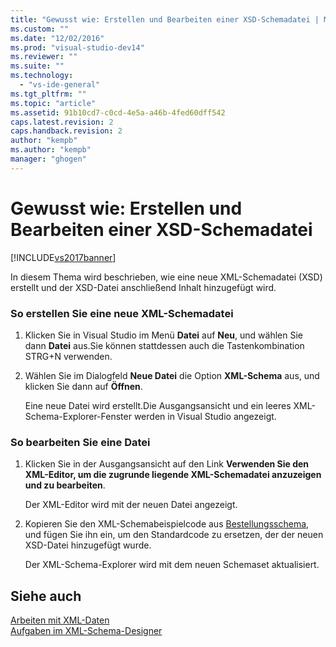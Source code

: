 ```yaml
---
title: "Gewusst wie: Erstellen und Bearbeiten einer XSD-Schemadatei | Microsoft Docs"
ms.custom: ""
ms.date: "12/02/2016"
ms.prod: "visual-studio-dev14"
ms.reviewer: ""
ms.suite: ""
ms.technology: 
  - "vs-ide-general"
ms.tgt_pltfrm: ""
ms.topic: "article"
ms.assetid: 91b10cd7-c0cd-4e5a-a46b-4fed60dff542
caps.latest.revision: 2
caps.handback.revision: 2
author: "kempb"
ms.author: "kempb"
manager: "ghogen"
---
```

# Gewusst wie: Erstellen und Bearbeiten einer XSD-Schemadatei
[!INCLUDE[vs2017banner](../code-quality/includes/vs2017banner.md)]

In diesem Thema wird beschrieben, wie eine neue XML\-Schemadatei \(XSD\) erstellt und der XSD\-Datei anschließend Inhalt hinzugefügt wird.  
  
### So erstellen Sie eine neue XML\-Schemadatei  
  
1.  Klicken Sie in Visual Studio im Menü **Datei** auf **Neu**, und wählen Sie dann **Datei** aus.Sie können stattdessen auch die Tastenkombination STRG\+N verwenden.  
  
2.  Wählen Sie im Dialogfeld **Neue Datei** die Option **XML\-Schema** aus, und klicken Sie dann auf **Öffnen**.  
  
     Eine neue Datei wird erstellt.Die Ausgangsansicht und ein leeres XML\-Schema\-Explorer\-Fenster werden in Visual Studio angezeigt.  
  
### So bearbeiten Sie eine Datei  
  
1.  Klicken Sie in der Ausgangsansicht auf den Link **Verwenden Sie den XML\-Editor, um die zugrunde liegende XML\-Schemadatei anzuzeigen und zu bearbeiten**.  
  
     Der XML\-Editor wird mit der neuen Datei angezeigt.  
  
2.  Kopieren Sie den XML\-Schemabeispielcode aus [Bestellungsschema](../xml-tools/sample-xsd-file-simple-schema.md), und fügen Sie ihn ein, um den Standardcode zu ersetzen, der der neuen XSD\-Datei hinzugefügt wurde.  
  
     Der XML\-Schema\-Explorer wird mit dem neuen Schemaset aktualisiert.  
  
## Siehe auch  
 [Arbeiten mit XML\-Daten](../xml-tools/working-with-xml-data.md)   
 [Aufgaben im XML\-Schema\-Designer](../xml-tools/xml-schema-designer-tasks.md)